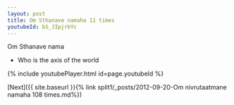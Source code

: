 ```yaml
---
layout: post
title: Om Sthanave namaha 11 times
youtubeId: bS_JIpjrbYc
---
```

 
 
Om Sthanave nama 
 
 -  Who is the axis of the world 
 
  
 
  
 
 
 
 
 
 


{% include youtubePlayer.html id=page.youtubeId %}
 
[Next]({{ site.baseurl }}{% link  split1/_posts/2012-09-20-Om nivrutaatmane namaha 108 times.md%})
 
